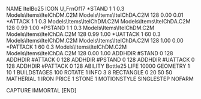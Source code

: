 NAME IteIBo25
ICON U_FrnOf17
*STAND  1 1 0.3 Models\Items\IteIChDM.C2M Models\Items\IteIChDA.C2M 128 0.00 0.01
*ATTACK 1 1 0.3 Models\Items\IteIChDM.C2M Models\Items\IteIChDA.C2M 128 0.99 1.00
*PSTAND 1 1 0.3 Models\Items\IteIChDM.C2M Models\Items\IteIChDA.C2M 128 0.99 1.00
*UATTACK 1 60 0.3 Models\Items\IteIChDM.C2M Models\Items\IteIChDA.C2M 128 1.00 0.00
*PATTACK 1 60 0.3 Models\Items\IteIChDM.C2M Models\Items\IteIChDA.C2M 128 0.00 1.00
ADDHDIR #STAND 0 128
ADDHDIR #ATTACK 0 128
ADDHDIR #PSTAND 0 128
ADDHDIR #UATTACK 0 128
ADDHDIR #PATTACK 0 128
ABILITY Bottle25
LIFE 10000
GEOMETRY 1 10 1
BUILDSTAGES 100
ROTATE 1
INFO 3 8
RECTANGLE    0 20 50 50
MATHERIAL 1 IRON
PRICE 1 STONE 1
MOTIONSTYLE SINGLESTEP
NOFARM

CAPTURE
IMMORTAL
[END]
